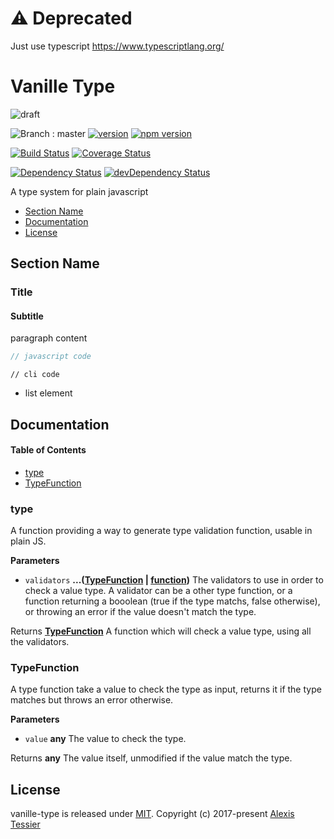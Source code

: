 # ⚠️ Deprecated

Just use typescript https://www.typescriptlang.org/

# Vanille Type

![draft](https://img.shields.io/badge/stability-draft-lightgrey.svg?style=flat-square)

![Branch : master](https://img.shields.io/badge/Branch-master-blue.svg)
[![version](https://img.shields.io/badge/version-0.0.0-blue.svg)](https://github.com/AlexisTessier/vanille-type#readme)
[![npm version](https://badge.fury.io/js/vanille-type.svg)](https://badge.fury.io/js/vanille-type)

[![Build Status](https://travis-ci.org/AlexisTessier/vanille-type.svg?branch=master)](https://travis-ci.org/AlexisTessier/vanille-type)
[![Coverage Status](https://coveralls.io/repos/AlexisTessier/vanille-type/badge.svg?branch=master&service=github)](https://coveralls.io/github/AlexisTessier/vanille-type?branch=master)

[![Dependency Status](https://david-dm.org/AlexisTessier/vanille-type.svg)](https://david-dm.org/AlexisTessier/vanille-type)
[![devDependency Status](https://david-dm.org/AlexisTessier/vanille-type/dev-status.svg)](https://david-dm.org/AlexisTessier/vanille-type#info=devDependencies)

A type system for plain javascript

-   [Section Name](#section-name)
-   [Documentation](#documentation)
-   [License](#license)

## Section Name

### Title

#### Subtitle

paragraph content

```javascript
// javascript code
```

    // cli code

-   list element

## Documentation

<!-- Generated by documentation.js. Update this documentation by updating the source code. -->

#### Table of Contents

-   [type](#type)
-   [TypeFunction](#typefunction)

### type

A function providing a way to generate type validation function, usable in plain JS.

**Parameters**

-   `validators` **...([TypeFunction](#typefunction) \| [function](https://developer.mozilla.org/docs/Web/JavaScript/Reference/Statements/function))** The validators to use in order to check a value type.
    A validator can be a other type function, or a function returning a booolean
    (true if the type matchs, false otherwise), or throwing an error if the value doesn't match the type.

Returns **[TypeFunction](#typefunction)** A function which will check a value type, using all the validators.

### TypeFunction

A type function take a value to check the type as input,
returns it if the type matches but throws an error otherwise.

**Parameters**

-   `value` **any** The value to check the type.

Returns **any** The value itself, unmodified if the value match the type.

## License

vanille-type is released under [MIT](http://opensource.org/licenses/MIT). 
Copyright (c) 2017-present [Alexis Tessier](https://github.com/AlexisTessier)
